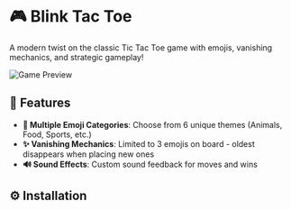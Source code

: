 # 🎮 Blink Tac Toe

A modern twist on the classic Tic Tac Toe game with emojis, vanishing mechanics, and strategic gameplay!

![Game Preview](https://via.placeholder.com/800x500.png?text=Blink+Tac+Toe+Preview)

## 🚀 Features

- **🎨 Multiple Emoji Categories**: Choose from 6 unique themes (Animals, Food, Sports, etc.)
- **✨ Vanishing Mechanics**: Limited to 3 emojis on board - oldest disappears when placing new ones
- **🔊 Sound Effects**: Custom sound feedback for moves and wins


## ⚙️ Installation


  